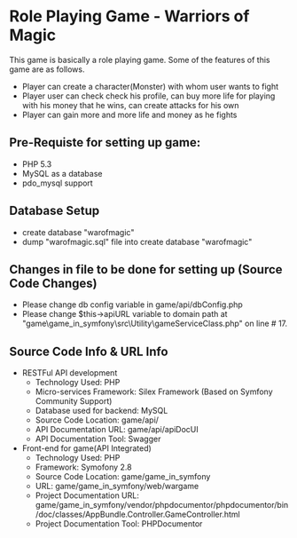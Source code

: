 # Role Playing Game - Warriors of Magic

This game is basically a role playing game. Some of the features of this game are as follows.

  - Player can create a character(Monster) with whom user wants to fight
  - Player user can check check his profile, can buy more life for playing with his money that he wins, can create attacks for his own
  - Player can gain more and more life and money as he fights

## Pre-Requiste for setting up game:
  - PHP 5.3
  - MySQL as a database
  - pdo_mysql support

## Database Setup
  - create database "warofmagic"
  - dump "warofmagic.sql" file into create database "warofmagic"
 
##  Changes in file to be done for setting up (Source Code Changes)
  - Please change db config variable in game/api/dbConfig.php
  - Please change $this->apiURL variable to domain path at "game\game_in_symfony\src\Utility\gameServiceClass.php" on line # 17.
 
## Source Code Info & URL Info
  - RESTFul API development
    - Technology Used: PHP
    - Micro-services Framework: Silex Framework (Based on Symfony Community Support)
    - Database used for backend: MySQL
    - Source Code Location: game/api/
    - API Documentation URL: game/api/apiDocUI
    - API Documentation Tool: Swagger
  - Front-end for game(API Integrated)
    - Technology Used: PHP
    - Framework: Symofony 2.8
    - Source Code Location: game/game_in_symfony
    - URL: game/game_in_symfony/web/wargame
    - Project Documentation URL: game/game_in_symfony/vendor/phpdocumentor/phpdocumentor/bin/doc/classes/AppBundle.Controller.GameController.html
    - Project Documentation Tool: PHPDocumentor